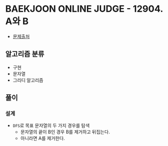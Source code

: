 # BAEKJOON ONLINE JUDGE - 12904. A와 B

* [문제출처](https://www.acmicpc.net/problem/12904 "12904. A와 B")

## 알고리즘 분류

- 구현
- 문자열
- 그리디 알고리즘

## 풀이

### 설계

- `DFS`로 목표 문자열의 두 가지 경우를 탐색
    - 문자열의 끝이 B인 경우 B를 제거하고 뒤집는다.
    - 아니라면 A를 제거한다.